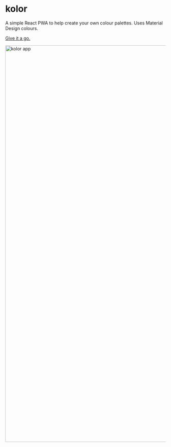 # kolor

A simple React PWA to help create your own colour palettes. Uses Material Design colours.

[Give it a go.](https://sii.im/playground/kolor/#/)

<img src="https://sii.im/playground/kolor/kolor-ss.png" alt="kolor app" width='1248px'>
